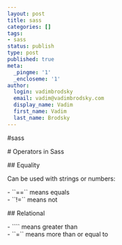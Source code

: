 ```yaml
---
layout: post
title: sass
categories: []
tags:
- sass
status: publish
type: post
published: true
meta:
  _pingme: '1'
  _encloseme: '1'
author:
  login: vadimbrodsky
  email: vadim@vadimbrodsky.com
  display_name: Vadim
  first_name: Vadim
  last_name: Brodsky
---
```

<p>#sass</p>
<p># Operators in Sass</p>
<p>## Equality</p>
<p>Can be used with strings or numbers:</p>
<p>- ``==`` means equals<br />
- ``!=`` means not</p>
<p>## Relational</p>
<p>- ```` means greater than<br />
- ``=`` means more than or equal to</p>
